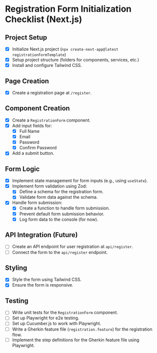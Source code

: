 
# Registration Form Initialization Checklist (Next.js)

## Project Setup
- [x] Initialize Next.js project (`npx create-next-app@latest registrationFormTemplate`)
- [x] Setup project structure (folders for components, services, etc.)
- [x] Install and configure Tailwind CSS.

## Page Creation
- [x] Create a registration page at `/register`.

## Component Creation
- [x] Create a `RegistrationForm` component.
- [x] Add input fields for:
    - [x] Full Name
    - [x] Email
    - [x] Password
    - [x] Confirm Password
- [x] Add a submit button.

## Form Logic
- [x] Implement state management for form inputs (e.g., using `useState`).
- [x] Implement form validation using Zod:
    - [x] Define a schema for the registration form.
    - [x] Validate form data against the schema.
- [x] Handle form submission:
    - [x] Create a function to handle form submission.
    - [x] Prevent default form submission behavior.
    - [x] Log form data to the console (for now).

## API Integration (Future)
- [ ] Create an API endpoint for user registration at `api/register`.
- [ ] Connect the form to the `api/register` endpoint.

## Styling
- [x] Style the form using Tailwind CSS.
- [x] Ensure the form is responsive.

## Testing
- [ ] Write unit tests for the `RegistrationForm` component.
- [ ] Set up Playwright for e2e testing.
- [ ] Set up Cucumber.js to work with Playwright.
- [ ] Write a Gherkin feature file (`registration.feature`) for the registration flow.
- [ ] Implement the step definitions for the Gherkin feature file using Playwright.
